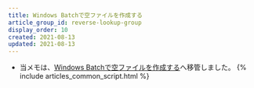 ```yaml
---
title: Windows Batchで空ファイルを作成する
article_group_id: reverse-lookup-group
display_order: 10
created: 2021-08-13
updated: 2021-08-13
---
```

- 当メモは、[Windows Batchで空ファイルを作成する](https://thinktwice.tech/it/windows_batch/create_an_empty_file_with_windows_batch/)へ移管しました。
{% include articles_common_script.html %}
